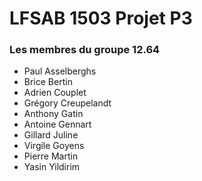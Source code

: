 ﻿# LFSAB 1503 Projet P3

### Les membres du groupe 12.64

* Paul Asselberghs
* Brice Bertin
* Adrien Couplet
* Grégory Creupelandt
* Anthony Gatin
* Antoine Gennart
* Gillard Juline
* Virgile Goyens
* Pierre Martin
* Yasin Yildirim
